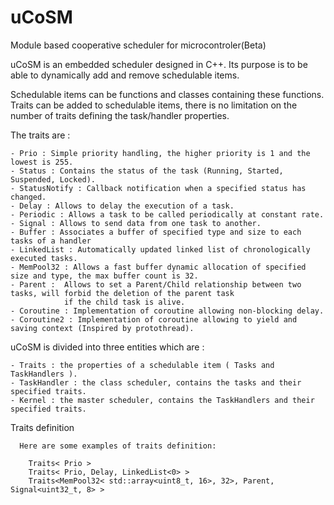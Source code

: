# uCoSM
Module based cooperative scheduler for microcontroler(Beta)

  uCoSM is an embedded scheduler designed in C++. Its purpose is to be able to dynamically add and remove schedulable items.
  
  
  Schedulable items can be functions and classes containing these functions. 
  Traits can be added to schedulable items, there is no limitation on the number of traits defining the task/handler
  properties.
  
  The traits are :
  
    - Prio : Simple priority handling, the higher priority is 1 and the lowest is 255.
    - Status : Contains the status of the task (Running, Started, Suspended, Locked).
    - StatusNotify : Callback notification when a specified status has changed. 
    - Delay : Allows to delay the execution of a task.
    - Periodic : Allows a task to be called periodically at constant rate.
    - Signal : Allows to send data from one task to another.
    - Buffer : Associates a buffer of specified type and size to each tasks of a handler
    - LinkedList : Automatically updated linked list of chronologically executed tasks.
    - MemPool32 : Allows a fast buffer dynamic allocation of specified size and type, the max buffer count is 32.
    - Parent :  Allows to set a Parent/Child relationship between two tasks, will forbid the deletion of the parent task 
                if the child task is alive. 
    - Coroutine : Implementation of coroutine allowing non-blocking delay.
    - Coroutine2 : Implementation of coroutine allowing to yield and saving context (Inspired by protothread).
    
  

  uCoSM is divided into three entities which are :
  
    - Traits : the properties of a schedulable item ( Tasks and TaskHandlers ).
    - TaskHandler : the class scheduler, contains the tasks and their specified traits.
    - Kernel : the master scheduler, contains the TaskHandlers and their specified traits.
    
    
Traits definition
    
      Here are some examples of traits definition:
      
        Traits< Prio >
        Traits< Prio, Delay, LinkedList<0> >
        Traits<MemPool32< std::array<uint8_t, 16>, 32>, Parent, Signal<uint32_t, 8> >
    
